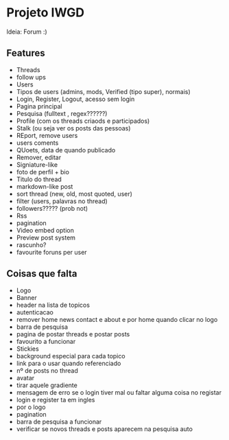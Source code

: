 # Projeto IWGD

Ideia: Forum :)

## Features

* Threads
* follow ups
* Users
* Tipos de users (admins, mods, Verified (tipo super), normais)
* Login, Register, Logout, acesso sem login
* Pagina principal
* Pesquisa (fulltext , regex??????)
* Profile (com os threads criaods  e participados)
* Stalk (ou seja ver os posts das pessoas)
* REport, remove users
* users coments
* QUoets, data de quando publicado
* Remover, editar 
* Signiature-like
* foto de perfil + bio
* Titulo do thread
* markdown-like post
* sort thread (new, old, most quoted, user)
* filter (users, palavras no thread)
* followers????? (prob not)
* Rss
* pagination
* Video embed option
* Preview post system
* rascunho?
* favourite foruns per user

## Coisas que falta
* Logo
* Banner
* header na lista de topicos
* autenticacao
* remover home news contact e about e por home quando clicar no logo
* barra de pesquisa
* pagina de postar threads e postar posts
* favourito a funcionar
* Stickies
* background especial para cada topico
* link para o usar quando referenciado
* nº de posts no thread
* avatar
* tirar aquele gradiente
* mensagem de erro se o login tiver mal ou faltar alguma coisa no registar
* login e register ta em ingles
* por o logo
* pagination
* barra de pesquisa a funcionar
* verificar se novos threads e posts aparecem na pesquisa auto